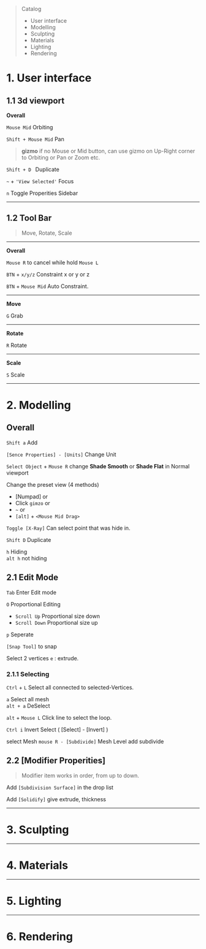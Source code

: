 > Catalog
> - User interface
> - Modelling
> - Sculpting
> - Materials
> - Lighting
> - Rendering


# 1. User interface

## 1.1 3d viewport

**Overall**

`Mouse Mid` Orbiting

`Shift + Mouse Mid` Pan

> **gizmo** if no Mouse or Mid button, can use gizmo on Up-Right corner to Orbiting or Pan or Zoom etc.

`Shift + D ` Duplicate

`~` + `'View Selected'`  Focus

`n` Toggle Properities Sidebar

---

## 1.2 Tool Bar

> Move, Rotate, Scale

---

**Overall**

`Mouse R` to cancel while hold `Mouse L`

`BTN` + `x/y/z` Constraint x or y or z

`BTN` + `Mouse Mid` Auto Constraint.

---

**Move**

`G` Grab

---

**Rotate**

`R` Rotate

---

**Scale**

`S` Scale

---



# 2. Modelling

## **Overall**

`Shift a` Add

`[Sence Properties] - [Units]` Change Unit


`Select Object` + `Mouse R` change **Shade Smooth** or **Shade Flat** in Normal viewport

Change the preset view (4 methods)
- [Numpad] or 
- Click `gimzo` or
- `~` or
- `[alt]` + `<Mouse Mid Drag>`

`Toggle [X-Ray]`  Can select point that was hide in.

`Shift D` Duplicate

`h` Hiding  
`alt h` not hiding

## 2.1 Edit Mode

`Tab` Enter Edit mode

`O` Proportional Editing  
- `Scroll Up` Proportional size down  
- `Scroll Down` Proportional size up

`p` Seperate

`[Snap Tool]` to snap

Select 2 vertices `e`  : extrude.

### 2.1.1 Selecting

`Ctrl` + `L` Select all connected to selected-Vertices.

`a` Select all mesh  
`alt + a`  DeSelect

`alt` + `Mouse L` Click line to select the loop.

`Ctrl i`  Invert Select  ( [Select] - [Invert] )


select Mesh `mouse R - [Subdivide]` Mesh Level add subdivide

## 2.2 [Modifier Properities]

> Modifier item works in order, from up to down.

Add `[Subdivision Surface]` in the drop list

Add `[Solidify]`  give extrude, thickness

---
# 3. Sculpting

---
# 4. Materials

---
# 5. Lighting

---
# 6. Rendering